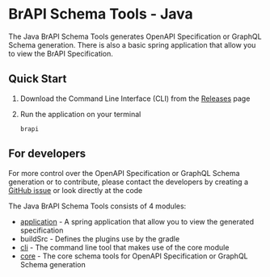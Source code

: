 # BrAPI Schema Tools - Java 

The Java BrAPI Schema Tools generates OpenAPI Specification or GraphQL Schema generation.
There is also a basic spring application that allow you to view the BrAPI Specification.

## Quick Start

1. Download the Command Line Interface (CLI) from the
   [Releases](https://github.com/plantbreeding/brapi-schema-tools/releases) page
2. Run the application on your terminal

    ```
    brapi
    ```

## For developers
For more control over the OpenAPI Specification or GraphQL Schema generation or to
contribute, please contact the developers by creating a
[GitHub issue](https://github.com/plantbreeding/brapi-schema-tools/issues) or look directly at the
code

The Java BrAPI Schema Tools consists of 4 modules:

* [application](application/README.md) - A spring application that allow you to view the generated specification
* buildSrc - Defines the plugins use by the gradle
* [cli](cli/README.md) - The command line tool that makes use of the core module
* [core](core/README.md) - The core schema tools for OpenAPI Specification or GraphQL Schema generation
